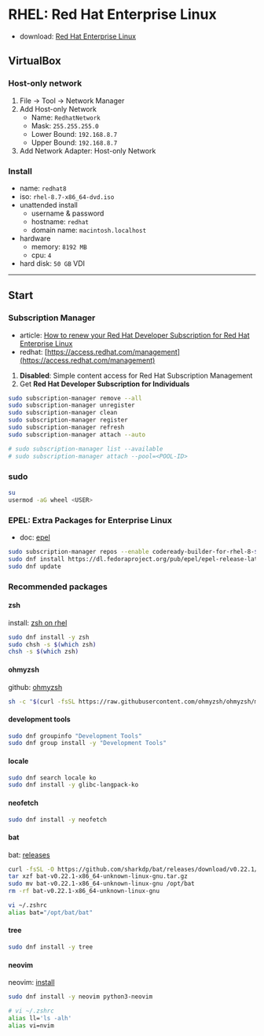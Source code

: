 # RHEL: Red Hat Enterprise Linux

- download: [Red Hat Enterprise Linux](https://developers.redhat.com/products/rhel/download)

## VirtualBox

### Host-only network

1. File → Tool → Network Manager
2. Add Host-only Network
   - Name: `RedhatNetwork`
   - Mask: `255.255.255.0`
   - Lower Bound: `192.168.8.7`
   - Upper Bound: `192.168.8.7`
4. Add Network Adapter: Host-only Network

### Install

- name: `redhat8`
- iso: `rhel-8.7-x86_64-dvd.iso`
- unattended install
   - username & password
   - hostname: `redhat`
   - domain name: `macintosh.localhost`
- hardware
   - memory: `8192 MB`
   - cpu: `4`
- hard disk: `50 GB` VDI

---

## Start

### Subscription Manager

- article: [How to renew your Red Hat Developer Subscription for Red Hat Enterprise Linux](https://developers.redhat.com/articles/renew-your-red-hat-developer-program-subscription#how_to_re_register_for_your_red_hat_developer_subscription)
- redhat: [https://access.redhat.com/management](https://access.redhat.com/management)

1. **Disabled**: Simple content access for Red Hat Subscription Management
2. Get **Red Hat Developer Subscription for Individuals**

```bash
sudo subscription-manager remove --all
sudo subscription-manager unregister
sudo subscription-manager clean
sudo subscription-manager register
sudo subscription-manager refresh
sudo subscription-manager attach --auto

# sudo subscription-manager list --available
# sudo subscription-manager attach --pool=<POOL-ID>
```

### sudo

```bash
su
usermod -aG wheel <USER>
```

### EPEL: Extra Packages for Enterprise Linux

- doc: [epel](https://docs.fedoraproject.org/en-US/epel/)

```bash
sudo subscription-manager repos --enable codeready-builder-for-rhel-8-$(arch)-rpms
sudo dnf install https://dl.fedoraproject.org/pub/epel/epel-release-latest-8.noarch.rpm
sudo dnf update
```

### Recommended packages

#### zsh

install: [zsh on rhel](https://github.com/ohmyzsh/ohmyzsh/wiki/Installing-ZSH#centosrhel)

```bash
sudo dnf install -y zsh
sudo chsh -s $(which zsh)
chsh -s $(which zsh)
```

#### ohmyzsh

github: [ohmyzsh](https://github.com/ohmyzsh/ohmyzsh)

```bash
sh -c "$(curl -fsSL https://raw.githubusercontent.com/ohmyzsh/ohmyzsh/master/tools/install.sh)"
```

#### development tools

```bash
sudo dnf groupinfo "Development Tools"
sudo dnf group install -y "Development Tools"
```

#### locale

```bash
sudo dnf search locale ko
sudo dnf install -y glibc-langpack-ko
```

#### neofetch

```bash
sudo dnf install -y neofetch
```

#### bat

bat: [releases](https://github.com/sharkdp/bat/releases)

```bash
curl -fsSL -O https://github.com/sharkdp/bat/releases/download/v0.22.1/bat-v0.22.1-x86_64-unknown-linux-gnu.tar.gz
tar xzf bat-v0.22.1-x86_64-unknown-linux-gnu.tar.gz
sudo mv bat-v0.22.1-x86_64-unknown-linux-gnu /opt/bat
rm -rf bat-v0.22.1-x86_64-unknown-linux-gnu

vi ~/.zshrc
alias bat="/opt/bat/bat"
```

#### tree

```bash
sudo dnf install -y tree
```

#### neovim

neovim: [install](https://github.com/neovim/neovim/wiki/Installing-Neovim#centos-8--rhel-8)

```bash
sudo dnf install -y neovim python3-neovim
```

```bash
# vi ~/.zshrc
alias ll='ls -alh'
alias vi=nvim
```
